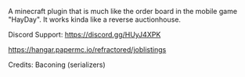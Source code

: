 A minecraft plugin that is much like the order board in the mobile game "HayDay".
It works kinda like a reverse auctionhouse.

Discord Support:
https://discord.gg/HUyJ4XPK

https://hangar.papermc.io/refractored/joblistings

Credits:
Baconing (serializers)
